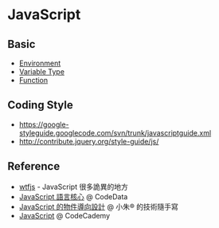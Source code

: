 JavaScript
==========

Basic
-----

* [Environment](environment.md)
* [Variable Type](variable-type.md)
* [Function](function.md)

Coding Style
------------

* https://google-styleguide.googlecode.com/svn/trunk/javascriptguide.xml
* http://contribute.jquery.org/style-guide/js/

Reference
---------

* [wtfjs](http://wtfjs.com/) - JavaScript 很多詭異的地方
* [JavaScript 語言核心](http://www.codedata.com.tw/javascript/getting-started/) @ CodeData
* [JavaScript 的物件導向設計](http://www.dotblogs.com.tw/regionbbs/archive/2012/05/03/introduce.to.javascript.oop.aspx) @ 小朱® 的技術隨手寫
* [JavaScript](http://www.codecademy.com/tracks/javascript/) @ CodeCademy
